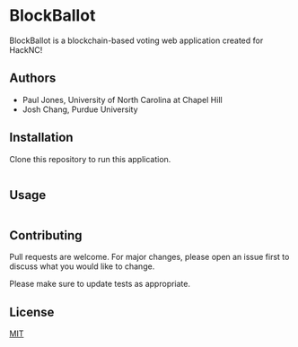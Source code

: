 # BlockBallot

BlockBallot is a blockchain-based voting web application created for HackNC!

## Authors

- Paul Jones, University of North Carolina at Chapel Hill
- Josh Chang, Purdue University

## Installation

Clone this repository to run this application.

```bash
```

## Usage

```bash
```

## Contributing
Pull requests are welcome. For major changes, please open an issue first to discuss what you would like to change.

Please make sure to update tests as appropriate.

## License
[MIT](https://choosealicense.com/licenses/mit/)
